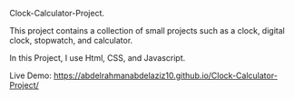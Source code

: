 Clock-Calculator-Project.

 This project contains a collection of small projects such as a clock, digital clock, stopwatch, and calculator.
 
 In this Project, I use Html, CSS, and Javascript.

 Live Demo: https://abdelrahmanabdelaziz10.github.io/Clock-Calculator-Project/
